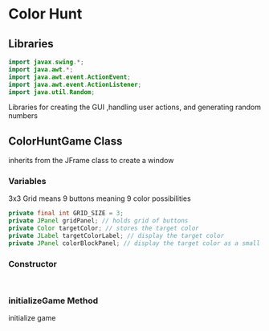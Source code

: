 # Color Hunt 

## Libraries 

```java
import javax.swing.*;
import java.awt.*;
import java.awt.event.ActionEvent;
import java.awt.event.ActionListener;
import java.util.Random;
```

Libraries for creating the GUI ,handling user actions, and generating random numbers

## ColorHuntGame Class 

inherits from the JFrame class to create a window 

### Variables
3x3 Grid means 9 buttons meaning 9  color possibilities
```java
private final int GRID_SIZE = 3; 
private JPanel gridPanel; // holds grid of buttons
private Color targetColor; // stores the target color
private JLabel targetColorLabel; // display the target color
private JPanel colorBlockPanel; // display the target color as a small block next to the label

```
### Constructor 

```java



```
### initializeGame Method
initialize game 
```java


```



```java
```


```java
```
